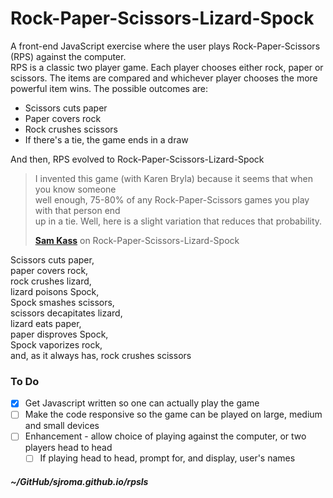 # Rock-Paper-Scissors-Lizard-Spock  

A front-end JavaScript exercise where the user plays Rock-Paper-Scissors (RPS) against the
computer.  
RPS is a classic two player game. Each player chooses either rock, paper or scissors. The
items are compared and whichever player chooses the more powerful item wins. The possible
outcomes are:  
* Scissors cuts paper  
* Paper covers rock  
* Rock crushes scissors  
* If there's a tie, the game ends in a draw  
  
And then, RPS evolved to Rock-Paper-Scissors-Lizard-Spock  
> I invented this game (with Karen Bryla) because it seems that when you know someone  
> well enough, 75-80% of any Rock-Paper-Scissors games you play with that person end  
> up in a tie. Well, here is a slight variation that reduces that probability.  
>  
> **[Sam Kass](http://www.samkass.com/theories/RPSSL.html)** on Rock-Paper-Scissors-Lizard-Spock  
  
Scissors cuts paper,  
paper covers rock,  
rock crushes lizard,  
lizard poisons Spock,  
Spock smashes scissors,  
scissors decapitates lizard,  
lizard eats paper,  
paper disproves Spock,  
Spock vaporizes rock,  
and, as it always has, rock crushes scissors  

### To Do  
- [x] Get Javascript written so one can actually play the game  
- [ ] Make the code responsive so the game can be played on large, medium and small devices  
- [ ] Enhancement - allow choice of playing against the computer, or two players head to head  
  - [ ] If playing head to head, prompt for, and display, user's names  
  
##### ~/GitHub/sjroma.github.io/rpsls  
